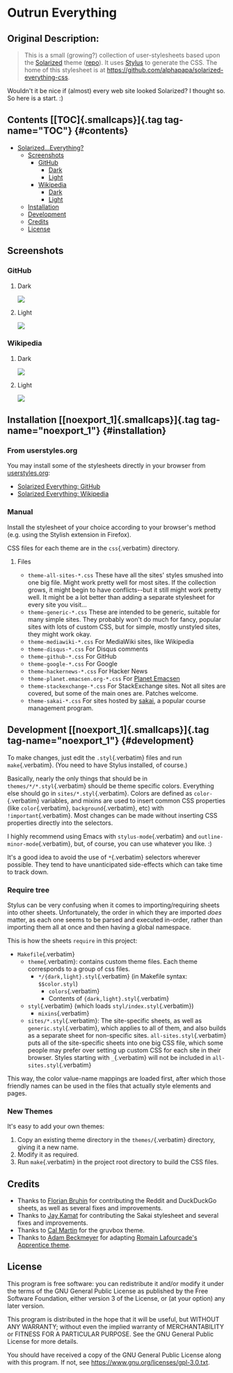 # Outrun Everything

## Original Description:

> This is a small (growing?) collection of user-stylesheets based upon the
[Solarized](http://ethanschoonover.com/solarized) theme
([repo](https://github.com/altercation/solarized)). It uses
[Stylus](http://learnboost.github.com/stylus/) to generate the CSS. The
home of this stylesheet is at
<https://github.com/alphapapa/solarized-everything-css>.

Wouldn\'t it be nice if (almost) every web site looked Solarized? I
thought so. So here is a start. :)

## Contents [[TOC]{.smallcaps}]{.tag tag-name="TOC"} {#contents}

-   [Solarized...Everything?](#solarizedeverything)
    -   [Screenshots](#screenshots)
        -   [GitHub](#github)
            -   [Dark](#dark)
            -   [Light](#light)
        -   [Wikipedia](#wikipedia)
            -   [Dark](#dark-1)
            -   [Light](#light-1)
    -   [Installation](#installation)
    -   [Development](#development)
    -   [Credits](#credits)
    -   [License](#license)

## Screenshots

### GitHub

1.  Dark

    ![](https://raw.githubusercontent.com/alphapapa/solarized-everything-css/screenshots/solarized-dark/github.png)

2.  Light

    ![](https://raw.githubusercontent.com/alphapapa/solarized-everything-css/screenshots/solarized-light/github.png)

### Wikipedia

1.  Dark

    ![](https://raw.githubusercontent.com/alphapapa/solarized-everything-css/screenshots/solarized-dark/mediawiki.org.png)

2.  Light

    ![](https://raw.githubusercontent.com/alphapapa/solarized-everything-css/screenshots/solarized-light/mediawiki.org.png)

## Installation [[noexport_1]{.smallcaps}]{.tag tag-name="noexport_1"} {#installation}

### From userstyles.org

You may install some of the stylesheets directly in your browser from
[userstyles.org](http://userstyles.org):

-   [Solarized Everything:
    GitHub](https://userstyles.org/styles/127328/solarized-everything-github)
-   [Solarized Everything:
    Wikipedia](https://userstyles.org/styles/140962/solarized-everything-wikipedia)

### Manual

Install the stylesheet of your choice according to your browser\'s
method (e.g. using the Stylish extension in Firefox).

CSS files for each theme are in the `css`{.verbatim} directory.

1.  Files

    -   `theme-all-sites-*.css` These have all the sites\' styles
        smushed into one big file. Might work pretty well for most
        sites. If the collection grows, it might begin to have
        conflicts--but it still might work pretty well. It might be a
        lot better than adding a separate stylesheet for every site you
        visit...
    -   `theme-generic-*.css` These are intended to be generic, suitable
        for many simple sites. They probably won\'t do much for fancy,
        popular sites with lots of custom CSS, but for simple, mostly
        unstyled sites, they might work okay.
    -   `theme-mediawiki-*.css` For MediaWiki sites, like Wikipedia
    -   `theme-disqus-*.css` For Disqus comments
    -   `theme-github-*.css` For GitHub
    -   `theme-google-*.css` For Google
    -   `theme-hackernews-*.css` For Hacker News
    -   `theme-planet.emacsen.org-*.css` For [Planet
        Emacsen](http://planet.emacsen.org)
    -   `theme-stackexchange-*.css` For StackExchange sites. Not all
        sites are covered, but some of the main ones are. Patches
        welcome.
    -   `theme-sakai-*.css` For sites hosted by
        [sakai](https://sakaiproject.org/), a popular course management
        program.

## Development [[noexport_1]{.smallcaps}]{.tag tag-name="noexport_1"} {#development}

To make changes, just edit the `.styl`{.verbatim} files and run
`make`{.verbatim}. (You need to have Stylus installed, of course.)

Basically, nearly the only things that should be in
`themes/*/*.styl`{.verbatim} should be theme specific colors. Everything
else should go in `sites/*.styl`{.verbatim}. Colors are defined as
`color-`{.verbatim} variables, and mixins are used to insert common CSS
properties (like `color`{.verbatim}, `background`{.verbatim}, etc) with
`!important`{.verbatim}. Most changes can be made without inserting CSS
properties directly into the selectors.

I highly recommend using Emacs with `stylus-mode`{.verbatim} and
`outline-minor-mode`{.verbatim}, but, of course, you can use whatever
you like. :)

It\'s a good idea to avoid the use of `*`{.verbatim} selectors wherever
possible. They tend to have unanticipated side-effects which can take
time to track down.

### Require tree

Stylus can be very confusing when it comes to importing/requiring sheets
into other sheets. Unfortunately, the order in which they are imported
*does* matter, as each one seems to be parsed and executed in-order,
rather than importing them all at once and then having a global
namespace.

This is how the sheets `require` in this project:

-   `Makefile`{.verbatim}
    -   `theme`{.verbatim}: contains custom theme files. Each theme
        corresponds to a group of css files.
        -   `*/{dark,light}.styl`{.verbatim} (in Makefile syntax:
            `$$color.styl`)
            -   `colors`{.verbatim}
            -   Contents of `{dark,light}.styl`{.verbatim}
    -   `styl`{.verbatim} (which loads `styl/index.styl`{.verbatim})
        -   `mixins`{.verbatim}
    -   `sites/*.styl`{.verbatim}: The site-specific sheets, as well as
        `generic.styl`{.verbatim}, which applies to all of them, and
        also builds as a separate sheet for non-specific sites.
        `all-sites.styl`{.verbatim} puts all of the site-specific sheets
        into one big CSS file, which some people may prefer over setting
        up custom CSS for each site in their browser. Styles starting
        with `_`{.verbatim} will not be included in
        `all-sites.styl`{.verbatim}

This way, the color value-name mappings are loaded first, after which
those friendly names can be used in the files that actually style
elements and pages.

### New Themes

It\'s easy to add your own themes:

1.  Copy an existing theme directory in the `themes/`{.verbatim}
    directory, giving it a new name.
2.  Modify it as required.
3.  Run `make`{.verbatim} in the project root directory to build the CSS
    files.

## Credits

-   Thanks to [Florian Bruhin](https://github.com/The-Compiler) for
    contributing the Reddit and DuckDuckGo sheets, as well as several
    fixes and improvements.
-   Thanks to [Jay Kamat](https://github.com/jgkamat) for contributing
    the Sakai stylesheet and several fixes and improvements.
-   Thanks to [Cal Martin](https://github.com/cal2195) for the gruvbox
    theme.
-   Thanks to [Adam Beckmeyer](https://github.com/non-Jedi) for adapting
    [Romain Lafourcade\'s Apprentice
    theme](https://github.com/romainl/Apprentice).

## License

This program is free software: you can redistribute it and/or modify it
under the terms of the GNU General Public License as published by the
Free Software Foundation, either version 3 of the License, or (at your
option) any later version.

This program is distributed in the hope that it will be useful, but
WITHOUT ANY WARRANTY; without even the implied warranty of
MERCHANTABILITY or FITNESS FOR A PARTICULAR PURPOSE. See the GNU General
Public License for more details.

You should have received a copy of the GNU General Public License along
with this program. If not, see
<https://www.gnu.org/licenses/gpl-3.0.txt>.

